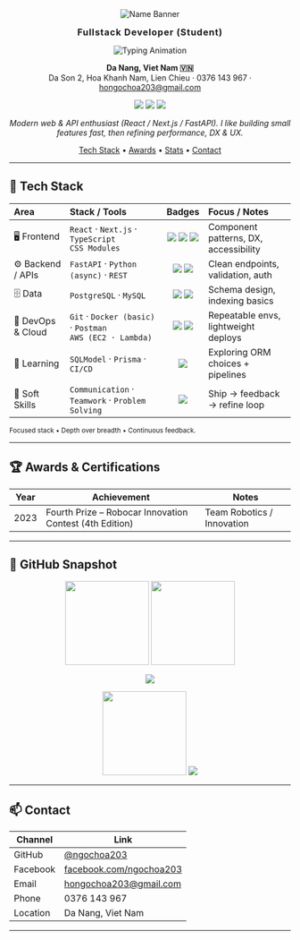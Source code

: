 <div align="center">

<img src="https://capsule-render.vercel.app/api?type=transparent&fontColor=36BCF7&text=Ho%20Ngoc%20Hoa&height=90&fontAlign=50&animation=fadeIn" alt="Name Banner" />

<strong><span style="font-size:16px;letter-spacing:1px;">Fullstack Developer (Student)</span></strong>

<img src="https://readme-typing-svg.herokuapp.com?font=Fira+Code&pause=1200&color=36BCF7&center=true&vCenter=true&width=600&lines=Always+learning+and+building;FastAPI+%7C+React+%7C+PostgreSQL" alt="Typing Animation" />

**Da Nang, Viet Nam 🇻🇳**  
Da Son 2, Hoa Khanh Nam, Lien Chieu · 0376 143 967 · hongochoa203@gmail.com

<p>
	<a href="https://github.com/ngochoa203"><img src="https://img.shields.io/badge/GitHub-181717?logo=github&logoColor=white" /></a>
	<a href="mailto:hongochoa203@gmail.com"><img src="https://img.shields.io/badge/Email-hongochoa203%40gmail.com-EA4335?logo=gmail&logoColor=white" /></a>
	<a href="https://www.facebook.com/ngochoa203/"><img src="https://img.shields.io/badge/Facebook-1877F2?logo=facebook&logoColor=white" /></a>
</p>

*Modern web & API enthusiast (React / Next.js / FastAPI). I like building small features fast, then refining performance, DX & UX.*

<p align="center">
	<a href="#-tech-stack">Tech&nbsp;Stack</a> •
	<a href="#-awards--certifications">Awards</a> •
	<a href="#-github-snapshot">Stats</a> •
	<a href="#-contact">Contact</a>
</p>

</div>

---

## 🔧 Tech Stack

<div>

<table>
<thead>
<tr>
<th align="left">Area</th>
<th align="left">Stack / Tools</th>
<th align="center">Badges</th>
<th align="left">Focus / Notes</th>
</tr>
</thead>
<tbody>
<tr>
<td>🖥️ Frontend</td>
<td><code>React</code> · <code>Next.js</code> · <code>TypeScript</code><br/><code>CSS Modules</code></td>
<td align="center">
<img src="https://img.shields.io/badge/React-20232a?logo=react&logoColor=61dafb" />
<img src="https://img.shields.io/badge/Next.js-000?logo=next.js" />
<img src="https://img.shields.io/badge/TS-3178c6?logo=typescript&logoColor=white" />
</td>
<td>Component patterns, DX, accessibility</td>
</tr>
<tr>
<td>⚙️ Backend / APIs</td>
<td><code>FastAPI</code> · <code>Python (async)</code> · <code>REST</code></td>
<td align="center">
<img src="https://img.shields.io/badge/FastAPI-05998b?logo=fastapi&logoColor=white" />
<img src="https://img.shields.io/badge/Python-3776ab?logo=python&logoColor=ffdd54" />
</td>
<td>Clean endpoints, validation, auth</td>
</tr>
<tr>
<td>🗄️ Data</td>
<td><code>PostgreSQL</code> · <code>MySQL</code></td>
<td align="center">
<img src="https://img.shields.io/badge/PostgreSQL-31648c?logo=postgresql&logoColor=white" />
<img src="https://img.shields.io/badge/MySQL-0f4c78?logo=mysql&logoColor=white" />
</td>
<td>Schema design, indexing basics</td>
</tr>
<tr>
<td>🚀 DevOps & Cloud</td>
<td><code>Git</code> · <code>Docker (basic)</code> · <code>Postman</code><br/><code>AWS (EC2 · Lambda)</code></td>
<td align="center">
<img src="https://img.shields.io/badge/Docker-2496ed?logo=docker&logoColor=white" />
<img src="https://img.shields.io/badge/AWS-232f3e?logo=amazonaws&logoColor=ff9900" />
</td>
<td>Repeatable envs, lightweight deploys</td>
</tr>
<tr>
<td>🧪 Learning</td>
<td><code>SQLModel</code> · <code>Prisma</code> · <code>CI/CD</code></td>
<td align="center"><img src="https://img.shields.io/badge/Experiment-FFD700?labelColor=444&style=flat" /></td>
<td>Exploring ORM choices + pipelines</td>
</tr>
<tr>
<td>🤝 Soft Skills</td>
<td><code>Communication</code> · <code>Teamwork</code> · <code>Problem Solving</code></td>
<td align="center"><img src="https://img.shields.io/badge/Focus-Iteration-36BCF7?labelColor=20232a" /></td>
<td>Ship → feedback → refine loop</td>
</tr>
</tbody>
</table>

<sub>Focused stack • Depth over breadth • Continuous feedback.</sub>

</div>

<!-- Removed old stacked badges section in favor of centered block above -->

---


## 🏆 Awards & Certifications

| Year | Achievement | Notes |
| ---- | ----------- | ----- |
| 2023 | Fourth Prize – Robocar Innovation Contest (4th Edition) | Team Robotics / Innovation |

---

## 📸 GitHub Snapshot

<p align="center">
	<img height="150" src="https://github-readme-stats.vercel.app/api?username=ngochoa203&show_icons=true&theme=tokyonight&hide_border=true" />
	<img height="150" src="https://github-readme-stats.vercel.app/api/top-langs/?username=ngochoa203&hide=php&layout=compact&langs_count=8&theme=tokyonight&hide_border=true" />
</p>
<p align="center">
	<img src="https://github-readme-activity-graph.vercel.app/graph?username=ngochoa203&theme=tokyo-night&hide_border=true" />
</p>
<p align="center">
	<img src="https://streak-stats.demolab.com?user=ngochoa203&theme=tokyonight&hide_border=true" height="150" />
	<img src="https://komarev.com/ghpvc/?username=ngochoa203&color=1f6feb&style=flat" />
</p>

---

## 📫 Contact

| Channel | Link |
| ------- | ---- |
| GitHub | [@ngochoa203](https://github.com/ngochoa203) |
| Facebook | [facebook.com/ngochoa203](https://www.facebook.com/ngochoa203/) |
| Email | hongochoa203@gmail.com |
| Phone | 0376 143 967 |
| Location | Da Nang, Viet Nam |

---


<div align="center">


</div>
